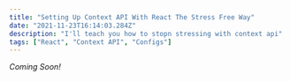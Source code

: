 ```yaml
---
title: "Setting Up Context API With React The Stress Free Way"
date: "2021-11-23T16:14:03.284Z"
description: "I'll teach you how to stopn stressing with context api"
tags: ["React", "Context API", "Configs"]
---
```


_Coming Soon!_
